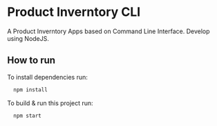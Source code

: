 
# Product Inverntory CLI

A Product Inverntory Apps based on Command Line Interface. Develop using NodeJS.




## How to run

To install dependencies run:

```bash
  npm install
```


To build & run this project run:

```bash
  npm start
```

